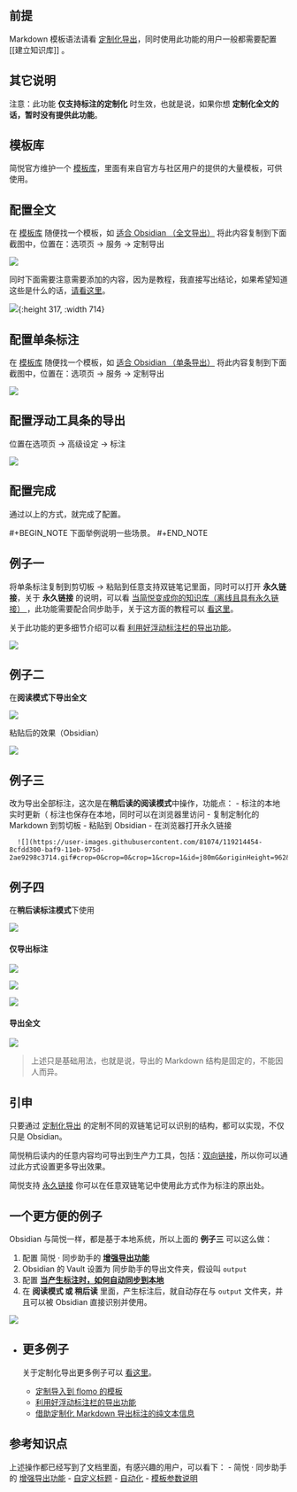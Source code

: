 ## 前提

Markdown 模板语法请看 [定制化导出](http://ksria.com/simpread/docs/#/%E5%AE%9A%E5%88%B6%E5%8C%96%E5%AF%BC%E5%87%BA?id=markdown)，同时使用此功能的用户一般都需要配置 [[建立知识库]] 。
## 其它说明

注意：此功能 **仅支持标注的定制化** 时生效，也就是说，如果你想 **定制化全文的话，暂时没有提供此功能**。
## 模板库

简悦官方维护一个 [模板库](https://github.com/Kenshin/simpread/discussions/2153)，里面有来自官方与社区用户的提供的大量模板，可供使用。
## 配置全文
  
  在 [模板库](https://github.com/Kenshin/simpread/discussions/2153) 随便找一个模板，如 [适合 Obsidian （全文导出）](https://github.com/Kenshin/simpread/discussions/2153#discussioncomment-756801) 将此内容复制到下面截图中，位置在：选项页 → 服务 → 定制导出
  
  ![](https://user-images.githubusercontent.com/81074/119213221-20caa180-baf0-11eb-9a50-af9c8ba8e0fd.png#crop=0&crop=0&crop=1&crop=1&id=df5fA&originHeight=804&originWidth=2168&originalType=binary&ratio=1&rotation=0&showTitle=false&status=done&style=none&title=)
  
  同时下面需要注意需要添加的内容，因为是教程，我直接写出结论，如果希望知道这些是什么的话，[请看这里](http://ksria.com/simpread/docs/#/%E5%AE%9A%E5%88%B6%E5%8C%96%E5%AF%BC%E5%87%BA?id=%e5%85%b6%e5%ae%83%e7%9a%84%e4%b8%80%e4%ba%9b%e5%ae%9a%e5%88%b6)。
  
  ![](https://user-images.githubusercontent.com/81074/119213379-31c7e280-baf1-11eb-9645-23a7ed6877f0.png#crop=0&crop=0&crop=1&crop=1&id=RNZWA&originHeight=362&originWidth=835&originalType=binary&ratio=1&rotation=0&showTitle=false&status=done&style=none&title=){:height 317, :width 714}
## 配置单条标注

在 [模板库](https://github.com/Kenshin/simpread/discussions/2153) 随便找一个模板，如 [适合 Obsidian （单条导出）](https://github.com/Kenshin/simpread/discussions/2153#discussioncomment-757014) 将此内容复制到下面截图中，位置在：选项页 → 服务 → 定制导出

![](https://user-images.githubusercontent.com/81074/119213431-8f5c2f00-baf1-11eb-87d5-82d9c5ce270b.png#crop=0&crop=0&crop=1&crop=1&id=kl10G&originHeight=504&originWidth=2015&originalType=binary&ratio=1&rotation=0&showTitle=false&status=done&style=none&title=)
## 配置浮动工具条的导出

位置在选项页 → 高级设定 → 标注

![](https://user-images.githubusercontent.com/81074/123213551-b47cfc80-d4f8-11eb-97c6-da0036852943.png#crop=0&crop=0&crop=1&crop=1&id=GtUcG&originHeight=880&originWidth=1294&originalType=binary&ratio=1&rotation=0&showTitle=false&status=done&style=none&title=)
## 配置完成

通过以上的方式，就完成了配置。

#+BEGIN_NOTE
下面举例说明一些场景。
#+END_NOTE

## 例子一

将单条标注复制到剪切板 → 粘贴到任意支持双链笔记里面，同时可以打开 **永久链接**，关于 **永久链接** 的说明，可以看 [当简悦变成你的知识库（离线且具有永久链接） ](https://github.com/Kenshin/simpread/discussions/2221)，此功能需要配合同步助手，关于这方面的教程可以 [看这里](https://github.com/Kenshin/simpread/discussions/2147)。

关于此功能的更多细节介绍可以看 [利用好浮动标注栏的导出功能](https://github.com/Kenshin/simpread/discussions/1851)。

![](https://user-images.githubusercontent.com/81074/119213824-a9e3d780-baf4-11eb-8be2-eb4fc68a03c6.gif#crop=0&crop=0&crop=1&crop=1&id=sUXqa&originHeight=980&originWidth=2034&originalType=binary&ratio=1&rotation=0&showTitle=false&status=done&style=none&title=)
## 例子二

在**阅读模式下导出全文**

![](https://user-images.githubusercontent.com/81074/123214443-cd39e200-d4f9-11eb-8a95-482adfad0ddd.png#crop=0&crop=0&crop=1&crop=1&id=dDfW8&originHeight=912&originWidth=543&originalType=binary&ratio=1&rotation=0&showTitle=false&status=done&style=none&title=)

粘贴后的效果（Obsidian）

![](https://user-images.githubusercontent.com/81074/123214498-e2167580-d4f9-11eb-9720-228337a0fbd4.png#crop=0&crop=0&crop=1&crop=1&id=RwLlT&originHeight=898&originWidth=701&originalType=binary&ratio=1&rotation=0&showTitle=false&status=done&style=none&title=)
## 例子三

改为导出全部标注，这次是在**稍后读的阅读模式**中操作，功能点：
	- 标注的本地实时更新（ 标注也保存在本地，同时可以在浏览器里访问
	- 复制定制化的 Markdown 到剪切板
	- 粘贴到 Obsidian
	- 在浏览器打开永久链接
	  
	  ![](https://user-images.githubusercontent.com/81074/119214454-8cfdd300-baf9-11eb-975d-2ae9298c3714.gif#crop=0&crop=0&crop=1&crop=1&id=j80mG&originHeight=962&originWidth=2052&originalType=binary&ratio=1&rotation=0&showTitle=false&status=done&style=none&title=)
## 例子四

在**稍后读标注模式**下使用

![](https://user-images.githubusercontent.com/81074/123214829-46d1d000-d4fa-11eb-8b03-05419a8d8fd1.png#crop=0&crop=0&crop=1&crop=1&id=VFxrL&originHeight=465&originWidth=483&originalType=binary&ratio=1&rotation=0&showTitle=false&status=done&style=none&title=)
#### **仅导出标注**

![](https://user-images.githubusercontent.com/81074/123215063-8e585c00-d4fa-11eb-8a83-249065524155.png#crop=0&crop=0&crop=1&crop=1&id=c4lRH&originHeight=411&originWidth=1253&originalType=binary&ratio=1&rotation=0&showTitle=false&status=done&style=none&title=)

![](https://user-images.githubusercontent.com/81074/123215158-af20b180-d4fa-11eb-947a-d9f6d6965025.png#crop=0&crop=0&crop=1&crop=1&id=trFV0&originHeight=339&originWidth=681&originalType=binary&ratio=1&rotation=0&showTitle=false&status=done&style=none&title=)

![](https://user-images.githubusercontent.com/81074/123215119-a203c280-d4fa-11eb-8f5b-24dccac6df6f.png#crop=0&crop=0&crop=1&crop=1&id=Jtp5V&originHeight=384&originWidth=728&originalType=binary&ratio=1&rotation=0&showTitle=false&status=done&style=none&title=)
#### **导出全文**

![](https://user-images.githubusercontent.com/81074/123215002-77196e80-d4fa-11eb-8929-e58871bf87c2.png#crop=0&crop=0&crop=1&crop=1&id=XJYly&originHeight=692&originWidth=1303&originalType=binary&ratio=1&rotation=0&showTitle=false&status=done&style=none&title=)

> 上述只是基础用法，也就是说，导出的 Markdown 结构是固定的，不能因人而异。


## 引申

只要通过 [定制化导出](http://ksria.com/simpread/docs/#/%E5%AE%9A%E5%88%B6%E5%8C%96%E5%AF%BC%E5%87%BA?id=markdown) 的定制不同的双链笔记可以识别的结构，都可以实现，不仅只是 Obsidian。

简悦稍后读内的任意内容均可导出到生产力工具，包括：[双向链接](http://ksria.com/simpread/docs/#/%E7%A8%8D%E5%90%8E%E8%AF%BB-%E5%A4%9A%E7%A7%8D%E5%B8%83%E5%B1%80?id=%e5%8f%8c%e5%90%91%e9%93%be%e6%8e%a5)，所以你可以通过此方式设置更多导出效果。

简悦支持 [永久链接](https://github.com/Kenshin/simpread/discussions/3188) 你可以在任意双链笔记中使用此方式作为标注的原出处。
## 一个更方便的例子

Obsidian 与简悦一样，都是基于本地系统，所以上面的 **例子三** 可以这么做：

1.  配置 简悦 · 同步助手的 [**增强导出功能**](http://ksria.com/simpread/docs/#/Sync?id=%e5%af%bc%e5%87%ba%e6%9c%8d%e5%8a%a1) 
2.  Obsidian 的 Vault 设置为 同步助手的导出文件夹，假设叫 `output` 
3.  配置 [**当产生标注时，如何自动同步到本地**](https://github.com/Kenshin/simpread/discussions/2220) 
4.  在 **阅读模式 或 稍后读** 里面，产生标注后，就自动存在与 `output` 文件夹，并且可以被 Obsidian 直接识别并使用。 

![](https://user-images.githubusercontent.com/81074/119214696-43ae8300-bafb-11eb-8a3d-876a624eb68a.png#crop=0&crop=0&crop=1&crop=1&id=kj9U6&originHeight=810&originWidth=1011&originalType=binary&ratio=1&rotation=0&showTitle=false&status=done&style=none&title=)
- ## 更多例子
  
  关于定制化导出更多例子可以 [看这里](https://github.com/Kenshin/simpread/discussions?discussions_q=label%3Amdtemplate)。
	- [定制导入到 flomo 的模板](https://github.com/Kenshin/simpread/discussions/2275)
	- [利用好浮动标注栏的导出功能](https://github.com/Kenshin/simpread/discussions/1851)
	- [借助定制化 Markdown 导出标注的纯文本信息](https://github.com/Kenshin/simpread/discussions/2277)
## 参考知识点

上述操作都已经写到了文档里面，有感兴趣的用户，可以看下：
	- 简悦 · 同步助手的 [增强导出功能](http://ksria.com/simpread/docs/#/Sync?id=%e5%af%bc%e5%87%ba%e6%9c%8d%e5%8a%a1)
	- [自定义标题](http://ksria.com/simpread/docs/#/%E5%AE%9A%E5%88%B6%E5%8C%96%E5%AF%BC%E5%87%BA?id=%e8%87%aa%e5%ae%9a%e4%b9%89%e5%af%bc%e5%87%ba%e6%a0%87%e9%a2%98)
	- [自动化](http://ksria.com/simpread/docs/#/%E8%87%AA%E5%8A%A8%E5%8C%96)
	- [模板参数说明](http://ksria.com/simpread/docs/#/%E5%AE%9A%E5%88%B6%E5%8C%96%E5%AF%BC%E5%87%BA?id=markdown)
